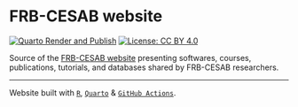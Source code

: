 # FRB-CESAB website

<!-- badges: start -->
[![Quarto Render and Publish](https://github.com/FRBCesab/frbcesab.github.io/actions/workflows/quarto-render.yaml/badge.svg)](https://github.com/FRBCesab/frbcesab.github.io/actions/workflows/quarto-render.yaml)
[![License: CC BY 4.0](https://img.shields.io/badge/License-CC%20BY%204.0-lightgrey.svg)](https://choosealicense.com/licenses/cc-by-4.0/)
<!-- badges: end -->

Source of the [FRB-CESAB website](https://frbcesab.github.io/) presenting softwares, courses, publications, tutorials, and databases shared by FRB-CESAB researchers.

<hr />

Website built with [`R`](https://cran.r-project.org/), 
[`Quarto`](https://quarto.org/) & 
[`GitHub Actions`](https://github.com/features/actions).
